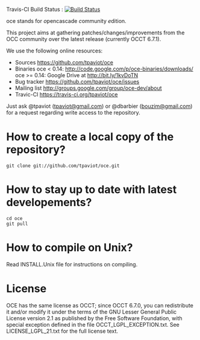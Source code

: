 Travis-CI Build Status :
[![Build Status](https://travis-ci.org/tpaviot/oce.png?branch=master)](https://travis-ci.org/tpaviot/oce)

oce stands for *o*pencascade *c*ommunity *e*dition.

This project aims at gathering patches/changes/improvements from the OCC
community over the latest release (currently OCCT 6.7.1).

We use the following online resources:
  * Sources
       https://github.com/tpaviot/oce
  * Binaries
       oce < 0.14: http://code.google.com/p/oce-binaries/downloads/
       oce >= 0.14: Google Drive at http://bit.ly/1kvDoTN
  * Bug tracker
       https://github.com/tpaviot/oce/issues
  * Mailing list
       http://groups.google.com/group/oce-dev/about
  * Travic-CI
       https://travis-ci.org/tpaviot/oce

Just ask @tpaviot (tpaviot@gmail.com) or @dbarbier (bouzim@gmail.com) for a
request regarding write access to the repository.

How to create a local copy of the repository?
=============================================

    git clone git://github.com/tpaviot/oce.git

How to stay up to date with latest developements?
=================================================

    cd oce
    git pull

How to compile on Unix?
=======================

Read INSTALL.Unix file for instructions on compiling.

License
=======

OCE has the same license as OCCT; since OCCT 6.7.0, you can redistribute it
and/or modify it under the terms of the GNU Lesser General Public License
version 2.1 as published by the Free Software Foundation, with special
exception defined in the file OCCT_LGPL_EXCEPTION.txt.
See LICENSE_LGPL_21.txt for the full license text.
